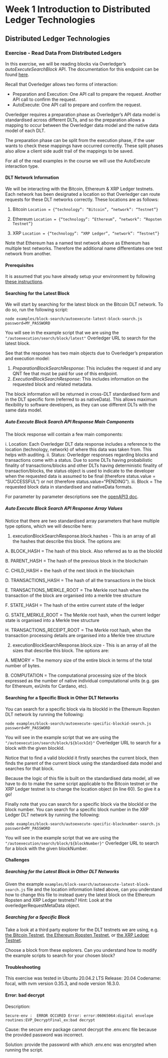 # Week 1 Introduction to Distributed Ledger Technologies

## Distributed Ledger Technologies

### Exercise - Read Data From Distributed Ledgers

In this exercise, we will be reading blocks via Overledger’s *autoExecuteSearchBlock* API. The documentation for this endpoint can be found [here](https://docs.overledger.io/#operation/autoExecuteSearchBlockRequest). 

Recall that Overledger allows two forms of interaction:

- Preparation and Execution: One API call to prepare the request. Another API call to confirm the request.
- AutoExecute: One API call to prepare and confirm the request.

Overledger requires a preparation phase as Overledger’s API data model is standardised across different DLTs, and so the preparation allows a mapping to occur between the Overledger data model and the native data model of each DLT.

The preparation phase can be split from the execution phase, if the user wants to check these mappings have occurred correctly. These split phases also allow a client side audit trail of the mappings to be saved.

For all of the read examples in the course we will use the AutoExecute interaction type.

#### DLT Network Information

We will be interacting with the Bitcoin, Ethereum & XRP Ledger testnets. Each network has been designated a location so that Overledger can route requests for these DLT networks correctly. These locations are as follows:

1. Bitcoin
`Location = {“technology”: “Bitcoin”, “network”: “Testnet”}`

2. Ethereum 
`Location = {“technology”: “Ethereum”, “network”: “Ropsten Testnet”}`

3. XRP
`Location = {“technology”: “XRP Ledger”, “network”: “Testnet”}`

Note that Ethereum has a named test network above as Ethereum has multiple test networks. Therefore the additional name differentiates one test network from another. 

#### Prerequisites

It is assumed that you have already setup your environment by following [these instructions](./Exercise1.md).

#### Searching for the Latest Block

We will start by searching for the latest block on the Bitcoin DLT network. To do so, run the following script:

```
node examples/block-search/autoexecute-latest-block-search.js password=MY_PASSWORD
```

You will see in the example script that we are using the `"/autoexecution/search/block/latest"` Overledger URL to search for the latest block.

See that the response has two main objects due to Overledger’s preparation and execution model:

1. *PreparationBlockSearchResponse*: This includes the request id and any QNT fee that must be paid for use of this endpoint.
2. *ExecutionBlockSearchResponse*: This includes information on the requested block and related metadata. 

The block information will be returned in cross-DLT standardised form and in the DLT specific form (referred to as nativeData). This allows maximum flexibility to software developers, as they can use different DLTs with the same data model.

##### Auto Execute Block Search API Response Main Components

The block response will contain a few main components:

i. Location: Each Overledger DLT data response includes a reference to the location (technology, network) of where this data was taken from. This helps with auditing.
ii. Status: Overledger responses regarding blocks and transactions come with a status. Due to some DLTs having probabilistic finality of transactions/blocks and other DLTs having deterministic finality of transaction/blocks, the status object is used to indicate to the developer when the requested data is assumed to be final (therefore status.value = “SUCCESSFUL”) or not (therefore status.value=“PENDING”).
iii. Block = The requested block data in standardised and nativeData formats.

For parameter by parameter descriptions see the [openAPI3 doc](https://docs.overledger.io/#operation/autoExecuteSearchBlockRequest).


##### Auto Execute Block Search API Response Array Values

Notice that there are two standardised array parameters that have multiple type options, which we will describe here:

1. executionBlockSearchResponse.block.hashes - This is an array of all the hashes that describe this block. The options are:

A. BLOCK_HASH = The hash of this block. Also referred as to as the blockId

B. PARENT_HASH = The hash of the previous block in the blockchain

C. CHILD_HASH = the hash of the next block in the blockchain

D. TRANSACTIONS_HASH = The hash of all the transactions in the block

E. TRANSACTIONS_MERKLE_ROOT = The Merkle root hash when the transaction of the block are organised into a merkle tree structure

F. STATE_HASH = The hash of the entire current state of the ledger

G. STATE_MERKLE_ROOT = The Merkle root hash, when the current ledger state is organised into a Merkle tree structure

H. TRANSACTIONS_RECEIPT_ROOT = The Merkle root hash, when the transaction processing details are organised into a Merkle tree structure

2. executionBlockSearchResponse.block.size - This is an array of all the sizes that describe this block. The options are: 

A. MEMORY = The memory size of the entire block in terms of the total number of bytes.

B. COMPUTATION = The computational processing size of the block expressed as the number of native individual computational units (e.g. gas for Ethereum, exUnits for Cardano, etc). 


#### Searching for a Specific Block in Other DLT Networks

You can search for a specific block via its blockId in the Ethereum Ropsten DLT network by running the following:

 ```
 node examples/block-search/autoexecute-specific-blockid-search.js password=MY_PASSWORD
 ```

You will see in the example script that we are using the `"/autoexecution/search/block/${blockId}"` Overledger URL to search for a block with the given blockId.

Notice that to find a valid blockId it firstly searches the current block, then finds the parent of the current block using the standardised data model and searches for that block.

Because the logic of this file is built on the standardised data model, all we have to do to make the same script applicable to the Bitcoin testnet or the XRP Ledger testnet is to change the location object (in line 60). So give it a go!

Finally note that you can search for a specific block via the blockId or the block number. You can search for a specific block number in the XRP Ledger DLT network by running the following:

```
node examples/block-search/autoexecute-specific-blocknumber-search.js password=MY_PASSWORD
```

You will see in the example script that we are using the `"/autoexecution/search/block/${blockNumber}"` Overledger URL to search for a block with the given blockNumber.

#### Challenges

##### Searching for the Latest Block in Other DLT Networks

Given the example `examples/block-search/autoexecute-latest-block-search.js` file and the location information listed above, can you understand how to change this file to instead query the latest block on the Ethereum Ropsten and XRP Ledger testnets? Hint: Look at the overledgerRequestMetaData object.

##### Searching for a Specific Block

Take a look at a third party explorer for the DLT testnets we are using, e.g. [the Bitcoin Testnet](https://blockstream.info/testnet/), [the Ethereum Ropsten Testnet](https://ropsten.etherscan.io/), or [the XRP Ledger Testnet](https://blockexplorer.one/xrp/testnet). 

Choose a block from these explorers. Can you understand how to modify the example scripts to search for your chosen block?

#### Troubleshooting
This exercise was tested in  Ubuntu 20.04.2 LTS Release: 20.04 Codename: focal, with nvm version 0.35.3, and node version 16.3.0. 

#### Error: bad decrypt 

Description:

```
Secure-env :  ERROR OCCURED Error: error:06065064:digital envelope routines:EVP_DecryptFinal_ex:bad decrypt
```

Cause: the secure env package cannot decrypt the .env.enc file because the provided password was incorrect.

Solution: provide the password with which .env.enc was encrypted when running the script.


